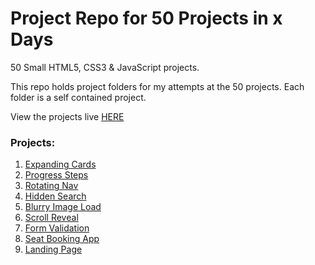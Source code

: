 # Project Repo for 50 Projects in x Days

50 Small HTML5, CSS3 & JavaScript projects.

This repo holds project folders for my attempts at the 50 projects.
Each folder is a self contained project.

View the projects live [HERE](https://50projects.netlify.app/)

### Projects:

1. [Expanding Cards](https://github.com/JimBowler82/50-Projects-Repo/tree/main/1-Expanding-Cards)
2. [Progress Steps](https://github.com/JimBowler82/50-Projects-Repo/tree/main/2-Progress-Steps)
3. [Rotating Nav](https://github.com/JimBowler82/50-Projects-Repo/tree/main/3-Rotating-Nav)
4. [Hidden Search](https://github.com/JimBowler82/50-Projects-Repo/tree/main/4-Hidden-Search)
5. [Blurry Image Load](https://github.com/JimBowler82/50-Projects-Repo/tree/main/5-Blurry-Image)
6. [Scroll Reveal](https://github.com/JimBowler82/50-Projects-Repo/tree/main/6-Scroll-Reveal)
7. [Form Validation](https://github.com/JimBowler82/50-Projects-Repo/tree/main/7-Form-Validation)
8. [Seat Booking App](https://github.com/JimBowler82/50-Projects-Repo/tree/main/8-Seat-Booking)
9. [Landing Page](https://github.com/JimBowler82/50-Projects-Repo/tree/main/9-Landing-Page)
